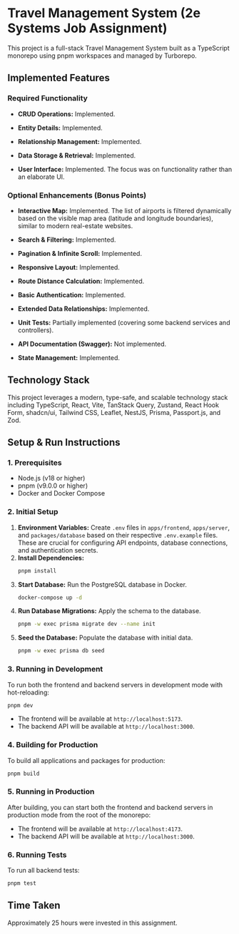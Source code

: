 # Travel Management System (2e Systems Job Assignment)

This project is a full-stack Travel Management System built as a TypeScript monorepo using pnpm workspaces and managed by Turborepo.

## Implemented Features

### Required Functionality

- **CRUD Operations:** Implemented.

- **Entity Details:** Implemented.

- **Relationship Management:** Implemented.

- **Data Storage & Retrieval:** Implemented.

- **User Interface:** Implemented. The focus was on functionality rather than an elaborate UI.

### Optional Enhancements (Bonus Points)

- **Interactive Map:** Implemented. The list of airports is filtered dynamically based on the visible map area (latitude and longitude boundaries), similar to modern real-estate websites.

- **Search & Filtering:** Implemented.

- **Pagination & Infinite Scroll:** Implemented.

- **Responsive Layout:** Implemented.

- **Route Distance Calculation:** Implemented.

- **Basic Authentication:** Implemented.

- **Extended Data Relationships:** Implemented.

- **Unit Tests:** Partially implemented (covering some backend services and controllers).

- **API Documentation (Swagger):** Not implemented.

- **State Management:** Implemented.

## Technology Stack

This project leverages a modern, type-safe, and scalable technology stack including TypeScript, React, Vite, TanStack Query, Zustand, React Hook Form, shadcn/ui, Tailwind CSS, Leaflet, NestJS, Prisma, Passport.js, and Zod.

## Setup & Run Instructions

### 1. Prerequisites

- Node.js (v18 or higher)
- pnpm (v9.0.0 or higher)
- Docker and Docker Compose

### 2. Initial Setup

1.  **Environment Variables:** Create `.env` files in `apps/frontend`, `apps/server`, and `packages/database` based on their respective `.env.example` files. These are crucial for configuring API endpoints, database connections, and authentication secrets.
2.  **Install Dependencies:**
    ```bash
    pnpm install
    ```
3.  **Start Database:** Run the PostgreSQL database in Docker.
    ```bash
    docker-compose up -d
    ```
4.  **Run Database Migrations:** Apply the schema to the database.
    ```bash
    pnpm -w exec prisma migrate dev --name init
    ```
5.  **Seed the Database:** Populate the database with initial data.
    ```bash
    pnpm -w exec prisma db seed
    ```

### 3. Running in Development

To run both the frontend and backend servers in development mode with hot-reloading:

```bash
pnpm dev
```

- The frontend will be available at `http://localhost:5173`.
- The backend API will be available at `http://localhost:3000`.

### 4. Building for Production

To build all applications and packages for production:

```bash
pnpm build
```

### 5. Running in Production

After building, you can start both the frontend and backend servers in production mode from the root of the monorepo:

- The frontend will be available at `http://localhost:4173`.
- The backend API will be available at `http://localhost:3000`.

### 6. Running Tests

To run all backend tests:

```bash
pnpm test
```

## Time Taken

Approximately 25 hours were invested in this assignment.
